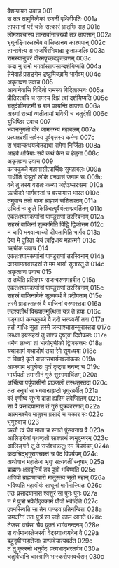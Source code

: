 वैशम्पायन उवाच	001  
स तत्र तामुषित्वैकां रजनीं पृथिवीपतिः	001a  
तापसानां परं चक्रे सत्कारं भ्रातृभिः सह	001c  
लोमशश्चास्य तान्सर्वानाचख्यौ तत्र तापसान्	002a  
भृगूनङ्गिरसश्चैव वासिष्ठानथ काश्यपान्	002c  
तान्समेत्य स राजर्षिरभिवाद्य कृताञ्जलिः	003a  
रामस्यानुचरं वीरमपृच्छदकृतव्रणम्	003c  
कदा नु रामो भगवांस्तापसान्दर्शयिष्यति	004a  
तेनैवाहं प्रसङ्गेन द्रष्टुमिच्छामि भार्गवम्	004c  
अकृतव्रण उवाच	005  
आयानेवासि विदितो रामस्य विदितात्मनः	005a  
प्रीतिस्त्वयि च रामस्य क्षिप्रं त्वां दर्शयिष्यति	005c  
चतुर्दशीमष्टमीं च रामं पश्यन्ति तापसाः	006a  
अस्यां रात्र्यां व्यतीतायां भवित्री च चतुर्दशी	006c  
युधिष्ठिर उवाच	007  
भवाननुगतो वीरं जामदग्न्यं महाबलम्	007a  
प्रत्यक्षदर्शी सर्वस्य पूर्ववृत्तस्य कर्मणः	007c  
स भवान्कथयत्वेतद्यथा रामेण निर्जिताः	008a  
आहवे क्षत्रियाः सर्वे कथं केन च हेतुना	008c  
अकृतव्रण उवाच	009  
कन्यकुब्जे महानासीत्पार्थिवः सुमहाबलः	009a  
गाधीति विश्रुतो लोके वनवासं जगाम सः	009c  
वने तु तस्य वसतः कन्या जज्ञेऽप्सरःसमा	010a  
ऋचीको भार्गवस्तां च वरयामास भारत	010c  
तमुवाच ततो राजा ब्राह्मणं संशितव्रतम्	011a  
उचितं नः कुले किञ्चित्पूर्वैर्यत्सम्प्रवर्तितम्	011c  
एकतःश्यामकर्णानां पाण्डुराणां तरस्विनाम्	012a  
सहस्रं वाजिनां शुल्कमिति विद्धि द्विजोत्तम	012c  
न चापि भगवान्वाच्यो दीयतामिति भार्गव	013a  
देया मे दुहिता चेयं त्वद्विधाय महात्मने	013c  
ऋचीक उवाच	014  
एकतःश्यामकर्णानां पाण्डुराणां तरस्विनाम्	014a  
दास्याम्यश्वसहस्रं ते मम भार्या सुतास्तु ते	014c  
अकृतव्रण उवाच	015  
स तथेति प्रतिज्ञाय राजन्वरुणमब्रवीत्	015a  
एकतःश्यामकर्णानां पाण्डुराणां तरस्विनाम्	015c  
सहस्रं वाजिनामेकं शुल्कार्थं मे प्रदीयताम्	015e  
तस्मै प्रादात्सहस्रं वै वाजिनां वरुणस्तदा	016a  
तदश्वतीर्थं विख्यातमुत्थिता यत्र ते हयाः	016c  
गङ्गायां कन्यकुब्जे वै ददौ सत्यवतीं तदा	017a  
ततो गाधिः सुतां तस्मै जन्याश्चासन्सुरास्तदा	017c  
लब्ध्वा हयसहस्रं तु तांश्च दृष्ट्वा दिवौकसः	017e  
धर्मेण लब्ध्वा तां भार्यामृचीको द्विजसत्तमः	018a  
यथाकामं यथाजोषं तया रेमे सुमध्यया	018c  
तं विवाहे कृते राजन्सभार्यमवलोककः	019a  
आजगाम भृगुश्रेष्ठः पुत्रं दृष्ट्वा ननन्द च	019c  
भार्यापती तमासीनं गुरुं सुरगणार्चितम्	020a  
अर्चित्वा पर्युपासीनौ प्राञ्जली तस्थतुस्तदा	020c  
ततः स्नुषां स भगवान्प्रहृष्टो भृगुरब्रवीत्	021a  
वरं वृणीष्व सुभगे दाता ह्यस्मि तवेप्सितम्	021c  
सा वै प्रसादयामास तं गुरुं पुत्रकारणात्	022a  
आत्मनश्चैव मातुश्च प्रसादं च चकार सः	022c  
भृगुरुवाच	023  
ऋतौ त्वं चैव माता च स्नाते पुंसवनाय वै	023a  
आलिङ्गेतां पृथग्वृक्षौ साश्वत्थं त्वमुदुम्बरम्	023c  
आलिङ्गने तु ते राजंश्चक्रतुः स्म विपर्ययम्	024a  
कदाचिद्भृगुरागच्छत्तं च वेद विपर्ययम्	024c  
अथोवाच महातेजा भृगुः सत्यवतीं स्नुषाम्	025a  
ब्राह्मणः क्षत्रवृत्तिर्वै तव पुत्रो भविष्यति	025c  
क्षत्रियो ब्राह्मणाचारो मातुस्तव सुतो महान्	026a  
भविष्यति महावीर्यः साधूनां मार्गमास्थितः	026c  
ततः प्रसादयामास श्वशुरं सा पुनः पुनः	027a  
न मे पुत्रो भवेदीदृक्कामं पौत्रो भवेदिति	027c  
एवमस्त्विति सा तेन पाण्डव प्रतिनन्दिता	028a  
जमदग्निं ततः पुत्रं सा जज्ञे काल आगते	028c  
तेजसा वर्चसा चैव युक्तं भार्गवनन्दनम्	028e  
स वर्धमानस्तेजस्वी वेदस्याध्ययनेन वै	029a  
बहूनृषीन्महातेजाः पाण्डवेयात्यवर्तत	029c  
तं तु कृत्स्नो धनुर्वेदः प्रत्यभाद्भरतर्षभ	030a  
चतुर्विधानि चास्त्राणि भास्करोपमवर्चसम्	030c  
